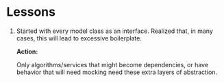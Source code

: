 # Lessons #

1. Started with every model class as an interface.
Realized that, in many cases, this will lead to excessive boilerplate.
    
	**Action:**
	
	Only algorithms/services that might become dependencies, or have behavior that will need mocking need these extra layers of abstraction.

